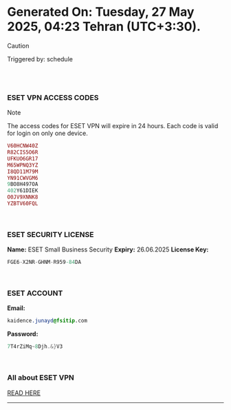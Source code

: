 # Generated On: Tuesday, 27 May 2025, 04:23 Tehran (UTC+3:30).

> [!CAUTION]
> Triggered by: schedule

<br><br>

### ESET VPN ACCESS CODES

> [!NOTE]
> The access codes for ESET VPN will expire in 24 hours.
> Each code is valid for login on only one device.

```ruby
V60HCNW40Z
R82CIS5O6R
UFKUO6GR17
M65WPNQ3YZ
I8QD11M79M
YN91CWVGM6
9BO8H497OA
402Y61DIEK
O0JV9XNNK8
YZBTV60FQL
```

<br>

### ESET SECURITY LICENSE

**Name:** ESET Small Business Security
**Expiry:** 26.06.2025
**License Key:**

```POV-Ray SDL
FGE6-X2NR-GHNM-R959-84DA
```

<br>

### ESET ACCOUNT

**Email:**

```CSS
kaidence.junayd@fsitip.com
```

**Password:**

```POV-Ray SDL
7T4rZiMq~8Djh.&}V3
```

<br>

### All about ESET VPN

[READ HERE](https://t.me/F_NiREvil/2113)

---

<br><br>

